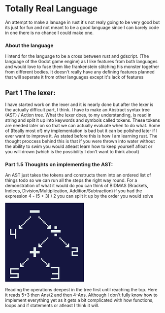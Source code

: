 # Totally Real Language

An attempt to make a lanuage in rust it's not 
realy going to be very good but its just for fun
and not meant to be a good language since I can
barely code in one there is no chance I could
make one.


### About the language

I intend for the language to be a cross between rust
and gdscript. (The language of the Godot game engine)
as I like features from both languages and would love
to fuse them like frankenstein stitching his monster
together from different bodies. It doesn't really have
any defining features planned that will seperate it from
other languages except it's lack of features


## Part 1 The lexer:

I have started work on the lexer and it is nearly done
but after the lexer is the actually difficult part, I think.
I have to make an Abstract syntax tree (AST) / Action tree.
What the lexer does, to my understanding, is read in string
and split it up into keywords and symbols called tokens.
These tokens are needed later on so that we can actually evaluate
when to do what. Some of (Really most of) my implementation is bad
but it can be polished later if I ever want to improve it. As stated
before this is how I am learning rust. The thought proccess behind this
is that if you were thrown into water without the ability to swim
you would atleast learn how to keep yourself afloat or you will
drown (which is the possibility I don't want to think about)


### Part 1.5 Thoughts on implementing the AST:

An AST just takes the tokens and constructs them into an ordered
list of things todo so we can run all the steps the right way round.
For a demonstration of what it would do you can think of BIDMAS
(Brackets, Indices, Division/Multiplication, Addition/Subtraction)
if you had the expression 4 - (5 + 3) / 2 you can split it up
by the order you would solve

![alt text][logo]

Reading the operations deepest in the tree first until reaching
the top. Here it reads 5+3 then Ans/2 and then 4-Ans.
Although I don't fully know how to implement everything yet as
it gets a bit complicated with how functions, loops and if statements
or atleast I think it will.


[logo]: https://github.com/totally-real-penguin/totally-real-language/raw/main/assets/example_tree.png "An example tree"
